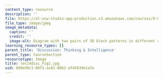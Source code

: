 ```yaml
---
content_type: resource
description: ''
file: https://ol-ocw-studio-app-production.s3.amazonaws.com/courses/9-00sc-introduction-to-psychology-fall-2011/899ed9c106f1ac8180b2af45639e1a7e_lec14disc_Fig1.jpg
file_type: image/jpeg
image_metadata:
  caption: ''
  credit: ''
  image-alt: Diagram with two pairs of 3D block patterns in different rotations
learning_resource_types: []
parent_title: 'Discussion: Thinking & Intelligence'
parent_type: CourseSection
resourcetype: Image
title: lec14disc_Fig1.jpg
uid: 899ed9c1-06f1-ac81-80b2-af45639e1a7e
---
```

